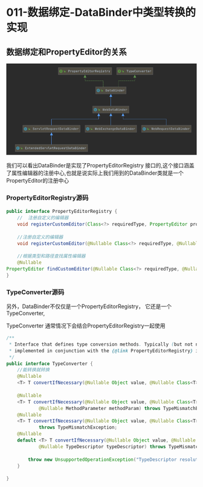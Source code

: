 # 011-数据绑定-DataBinder中类型转换的实现

## 数据绑定和PropertyEditor的关系

![image-20201224124446547](../../assets/image-20201224124446547.png)

我们可以看出DataBinder是实现了PropertyEditorRegistry 接口的,这个接口涵盖了属性编辑器的注册中心,也就是说实际上我们用到的DataBinder类就是一个PropertyEditor的注册中心

### PropertyEditorRegistry源码

```java
public interface PropertyEditorRegistry {
    //	注册自定义的编辑器
    void registerCustomEditor(Class<?> requiredType, PropertyEditor propertyEditor);

    //注册自定义的编辑器
    void registerCustomEditor(@Nullable Class<?> requiredType, @Nullable String propertyPath, PropertyEditor propertyEditor);

    //根据类型和路径查找属性编辑器
    @Nullable
PropertyEditor findCustomEditor(@Nullable Class<?> requiredType, @Nullable String propertyPath);
}
```

### TypeConverter源码

另外，DataBinder不仅仅是一个PropertyEditorRegistry， 它还是一个TypeConverter, 

TypeConverter 通常情况下会结合PropertyEditorRegistry一起使用

```java
/**
 * Interface that defines type conversion methods. Typically (but not necessarily)
 * implemented in conjunction with the {@link PropertyEditorRegistry} interface.
 */
public interface TypeConverter {
    //能转换就转换
	@Nullable
	<T> T convertIfNecessary(@Nullable Object value, @Nullable Class<T> requiredType) throws TypeMismatchException;

	@Nullable
	<T> T convertIfNecessary(@Nullable Object value, @Nullable Class<T> requiredType,
			@Nullable MethodParameter methodParam) throws TypeMismatchException;
	@Nullable
	<T> T convertIfNecessary(@Nullable Object value, @Nullable Class<T> requiredType, @Nullable Field field)
			throws TypeMismatchException;
	@Nullable
	default <T> T convertIfNecessary(@Nullable Object value, @Nullable Class<T> requiredType,
			@Nullable TypeDescriptor typeDescriptor) throws TypeMismatchException {

		throw new UnsupportedOperationException("TypeDescriptor resolution not supported");
	}

}

```

## 